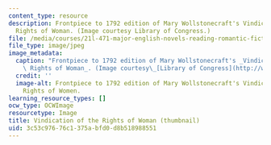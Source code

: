 ```yaml
---
content_type: resource
description: Frontpiece to 1792 edition of Mary Wollstonecraft's Vindication of the
  Rights of Woman. (Image courtesy Library of Congress.)
file: /media/courses/21l-471-major-english-novels-reading-romantic-fiction-spring-2002/3c53c97676c1375abfd0d8b518988551_21l-471s02-th.jpg
file_type: image/jpeg
image_metadata:
  caption: "Frontpiece to 1792 edition of Mary Wollstonecraft's _Vindication of the\
    \ Rights of Woman_. (Image courtesy\_[Library of Congress](http://www.loc.gov/exhibits/british/britobje.html).)"
  credit: ''
  image-alt: Frontpiece to 1792 edition of Mary Wollstonecraft's Vindication of the
    Rights of Women.
learning_resource_types: []
ocw_type: OCWImage
resourcetype: Image
title: Vindication of the Rights of Woman (thumbnail)
uid: 3c53c976-76c1-375a-bfd0-d8b518988551
---
```


